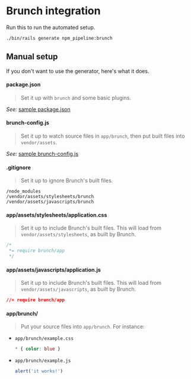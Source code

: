 # Brunch integration

Run this to run the automated setup.

```sh
./bin/rails generate npm_pipeline:brunch
```

## Manual setup

If you don't want to use the generator, here's what it does.

#### package.json

> Set it up with `brunch` and some basic plugins.

_See:_ [sample package.json](../lib/generators/npm_pipeline/brunch/package.json)

#### brunch-config.js

> Set it up to watch source files in `app/brunch`, then put built files into `vendor/assets`.

_See:_ [sample brunch-config.js](../lib/generators/npm_pipeline/brunch/brunch-config.js)

#### .gitignore

> Set it up to ignore Brunch's built files.

```
/node_modules
/vendor/assets/stylesheets/brunch
/vendor/assets/javascripts/brunch
```

#### app/assets/stylesheets/application.css

> Set it up to include Brunch's built files. This will load from `vendor/assets/stylesheets`, as built by Brunch.

```css
/*
 *= require brunch/app
 */
```

#### app/assets/javascripts/application.js

> Set it up to include Brunch's built files. This will load from `vendor/assets/javascripts`, as built by Brunch.

```css
//= require brunch/app
```

#### app/brunch/

> Put your source files into `app/brunch`. For instance:

* `app/brunch/example.css`

  ```css
  * { color: blue }
  ```

* `app/brunch/example.js`

  ```js
  alert('it works!')
  ```
